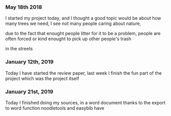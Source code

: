 ### May 18th 2018 ###

I started my project today, and I thought a good topic would be about how many trees we need, I see not many people caring about nature,

due to the fact that enought people litter for it to be a problem, people are often forced or kind enought to pick up other people's trash

in the streets








### January 12th, 2019 ###

Today I have started the review paper, last week I finish the fun part of the project which was the project itself

### January 21st, 2019 ###

Today I finished doing my sources, in a word document thanks to the export to word function noodletools and easybib have
